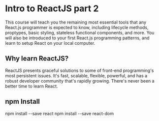 Intro to ReactJS part 2
=======================

This course will teach you the remaining most essential tools that any React.js programmer is expected to know, including lifecycle methods, proptypes, basic styling, stateless functional components, and more. You will also be introduced to your first React.js programming patterns, and learn to setup React on your local computer.

Why learn ReactJS?
------------------

ReactJS presents graceful solutions to some of front-end programming's most persistent issues. It's fast, scalable, flexible, powerful, and has a robust developer community that's rapidly growing. There's never been a better time to learn React.

npm Install
-----------

npm install --save react
npm install --save react-dom
